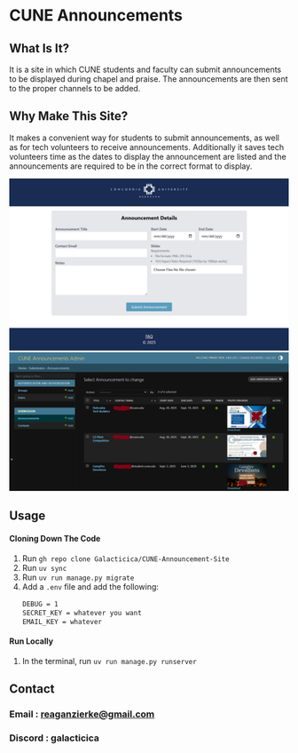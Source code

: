 # CUNE Announcements
## What Is It?
It is a site in which CUNE students and faculty can submit announcements to be displayed during chapel and praise. The announcements are then sent to the proper channels to be added.

## Why Make This Site?
It makes a convenient way for students to submit announcements, as well as for tech volunteers to receive announcements. Additionally it saves tech volunteers time as the dates to display the announcement are listed and the announcements are required to be in the correct format to display.

![submission form](./images_github/csa.cune.edu_chapel.png)
![admin_view](./images_github/csa.cune.edu_chapel_admin.png)

## Usage
#### Cloning Down The Code
1. Run ```gh repo clone Galacticica/CUNE-Announcement-Site```
2. Run ```uv sync```
3. Run ```uv run manage.py migrate```
4. Add a ```.env``` file and add the following:
     ```
     DEBUG = 1
     SECRET_KEY = whatever you want
     EMAIL_KEY = whatever
     ```

#### Run Locally
1. In the terminal, run ```uv run manage.py runserver```

## Contact
### Email : reaganzierke@gmail.com
### Discord : galacticica

